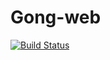 # Gong-web

[![Build Status](https://travis-ci.org/SpencerCornish/gong-web.svg?branch=master)](https://travis-ci.org/SpencerCornish/gong-web)
